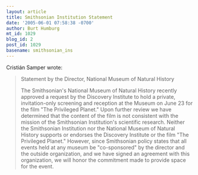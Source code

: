 ```yaml
---
layout: article
title: Smithsonian Institution Statement
date: '2005-06-01 07:58:38 -0700'
author: Burt Humburg
mt_id: 1029
blog_id: 2
post_id: 1029
basename: smithsonian_ins
---
```

Cristián Samper wrote:

> Statement by the Director, National Museum of Natural History
> 
> The Smithsonian's National Museum of Natural History recently approved a request by the Discovery Institute to hold a private, invitation-only screening and reception at the Museum on June 23 for the film "The Privileged Planet." Upon further review we have determined that the content of the film is not consistent with the mission of the Smithsonian Institution's scientific research.  Neither the Smithsonian Institution nor the National Museum of Natural History supports or endorses the Discovery Institute or the film "The Privileged Planet." However, since Smithsonian policy states that all events held at any museum be "co-sponsored" by the director and the outside organization, and we have signed an agreement with this organization, we will honor the commitment made to provide space for the event.
